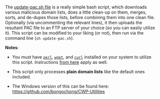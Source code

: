 The [update-pac.sh file](https://github.com/bongochong/CombinedPrivacyBlockLists/blob/master/BLT/update-pac.sh) is a really simple bash script, which downloads various malicious domain lists, does a little clean-up on them, merges, sorts, and de-dupes those lists, before combining them into one clean file. Optionally (via uncommenting the relevant lines), it then uploads the resultant PAC file to an FTP server of your choice (so you can easily utilize it). This script can be modified to your liking (or not), then run via the command line (`sh update-pac.sh`).

**Notes**:
- You must have [`perl`](https://www.perl.com/about/), [`wget`](https://www.gnu.org/software/wget/), and [`curl`](https://curl.haxx.se/) installed on your system to utilize this script. Instructions [from here](https://github.com/bongochong/CombinedPrivacyBlockLists/blob/master/BLT/README.md) apply as well.

- This script only processes **plain domain lists** like the default ones included.  

- The Windows version of this can be found here: https://github.com/bongochong/CWP-Utilities

